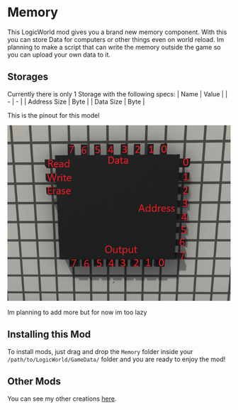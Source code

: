 # Memory
This LogicWorld mod gives you a brand new memory component. With this you can store Data for computers or other things even on world reload. Im planning to make a script that can write the memory outside the game so you can upload your own data to it.

## Storages
Currently there is only 1 Storage with the following specs:
| Name | Value |
| - | - |
| Address Size | Byte |
| Data Size | Byte |

This is the pinout for this model

![Pinout Storage BB](pinout_bb.png "Pinout Storage BxB")

Im planning to add more but for now im too lazy

## Installing this Mod
To install mods, just drag and drop the `Memory` folder inside your `/path/to/LogicWorld/GameData/` folder and you are ready to enjoy the mod!

## Other Mods
You can see my other creations [here](https://github.com/fluffeliger/Logicworld-Mods).